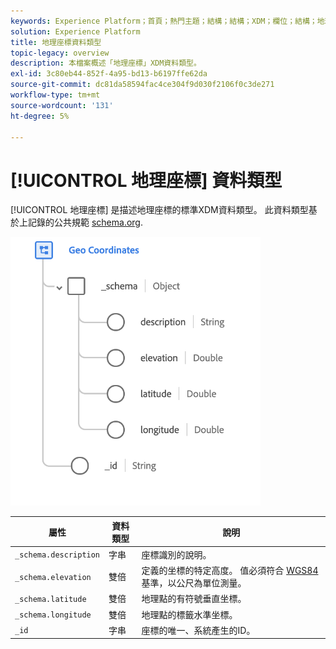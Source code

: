 ```yaml
---
keywords: Experience Platform；首頁；熱門主題；結構；結構；XDM；欄位；結構；地理；座標；資料類型；資料類型；
solution: Experience Platform
title: 地理座標資料類型
topic-legacy: overview
description: 本檔案概述「地理座標」XDM資料類型。
exl-id: 3c80eb44-852f-4a95-bd13-b6197ffe62da
source-git-commit: dc81da58594fac4ce304f9d030f2106f0c3de271
workflow-type: tm+mt
source-wordcount: '131'
ht-degree: 5%

---
```


# [!UICONTROL 地理座標] 資料類型

[!UICONTROL 地理座標] 是描述地理座標的標準XDM資料類型。 此資料類型基於上記錄的公共規範 [schema.org](https://schema.org/GeoCoordinates).

<img src="../images/data-types/geo-coordinates.png" width="400" /><br />

| 屬性 | 資料類型 | 說明 |
| --- | --- | --- |
| `_schema.description` | 字串 | 座標識別的說明。 |
| `_schema.elevation` | 雙倍 | 定義的坐標的特定高度。 值必須符合 [WGS84](https://gisgeography.com/wgs84-world-geodetic-system/) 基準，以公尺為單位測量。 |
| `_schema.latitude` | 雙倍 | 地理點的有符號垂直坐標。 |
| `_schema.longitude` | 雙倍 | 地理點的標籤水準坐標。 |
| `_id` | 字串 | 座標的唯一、系統產生的ID。 |
